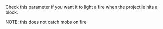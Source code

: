 Check this parameter if you want it to light a fire when the projectile hits a block.

NOTE: this does not catch mobs on fire
